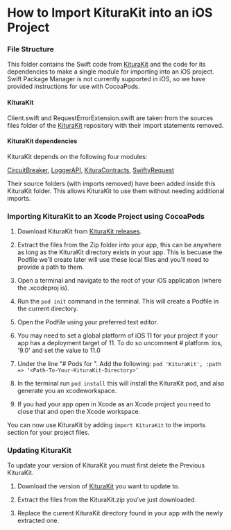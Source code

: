 # How to Import KituraKit into an iOS Project

### File Structure

This folder contains the Swift code from [KituraKit](https://github.com/IBM-Swift/KituraBuddy) and the code for its dependencies to make a single module for importing into an iOS project. Swift Package Manager is not currently supported in iOS, so we have provided instructions for use with CocoaPods. 

#### KituraKit

Client.swift and RequestErrorExtension.swift are taken from the sources files folder of the [KituraKit](https://github.com/IBM-Swift/KituraBuddy) repository with their import statements removed.

#### KituraKit dependencies

KituraKit depends on the following four modules:

[CircuitBreaker](https://github.com/IBM-Swift/CircuitBreaker), [LoggerAPI](https://github.com/IBM-Swift/LoggerAPI), [KituraContracts](https://github.com/IBM-Swift/SafetyContracts), [SwiftyRequest](https://github.com/IBM-Swift/SwiftyRequest)

Their source folders (with imports removed) have been added inside this KituraKit folder. This allows KituraKit to use them without needing additional imports.

### Importing KituraKit to an Xcode Project using CocoaPods

1. Download KituraKit from [KituraKit releases](https://github.com/IBM-Swift/KituraBuddy/releases).

2. Extract the files from the Zip folder into your app, this can be anywhere as long as the KituraKit directory exists in your app. This is becuase the Podfile we'll create later will use these local files and you'll need to provide a path to them. 

3. Open a terminal and navigate to the root of your iOS application (where the .xcodeproj is).

4. Run the `pod init` command in the terminal. This will create a Podfile in the current directory. 

5. Open the Podfile using your preferred text editor. 

6. You may need to set a global platform of iOS 11 for your project if your app has a deployment target of 11. To do so uncomment # platform :ios, '9.0' and set the value to 11.0

7. Under the line "# Pods for <Your-App-Name>". Add the following: 
`pod 'KituraKit', :path => ‘<Path-To-Your-KituraKit-Directory>’`

8. In the terminal run `pod install` this will install the KituraKit pod, and also generate you an xcodeworkspace. 

9. If you had your app open in Xcode as an Xcode project you need to close that and open the Xcode workspace. 

You can now use KituraKit by adding `import KituraKit` to the imports section for your project files.

### Updating KituraKit

To update your version of KituraKit you must first delete the Previous KituraKit.

1. Download the version of [KituraKit](https://github.com/IBM-Swift/KituraBuddy) you want to update to. 

2. Extract the files from the KituraKit.zip you've just downloaded.

3. Replace the current KituraKit directory found in your app with the newly extracted one. 
